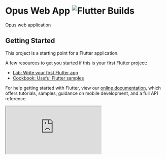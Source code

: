 # Opus Web App ![Flutter Builds](https://github.com/elirehema/opusweb/workflows/Flutter%20Builds/badge.svg)

Opus web application

## Getting Started

This project is a starting point for a Flutter application.

A few resources to get you started if this is your first Flutter project:

- [Lab: Write your first Flutter app](https://flutter.dev/docs/get-started/codelab)
- [Cookbook: Useful Flutter samples](https://flutter.dev/docs/cookbook)

For help getting started with Flutter, view our
[online documentation](https://flutter.dev/docs), which offers tutorials,
samples, guidance on mobile development, and a full API reference.


<iframe src="https://dartpad.dev/embed-inline.html?id=5d70bc1889d055c7a18d35d77874af88&split=80&theme=light"></iframe>